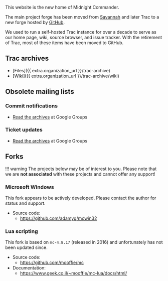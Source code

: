 This website is the new home of Midnight Commander.

The main project forge has been moved from [Savannah](https://savannah.gnu.org/projects/mc) and later Trac to a new forge hosted by [GitHub](https://github.com/MidnightCommander/mc).

We used to run a self-hosted Trac instance for over a decade to serve as our home page, wiki, source browser, and issue tracker. With the retirement of Trac, most of these items have been moved to GitHub.

## Trac archives

* [Files]({{ extra.organization_url }}/trac-archive)
* [Wiki]({{ extra.organization_url }}/trac-archive/wiki)

## Obsolete mailing lists

### Commit notifications

* [Read the archives](https://groups.google.com/group/mc-commits) at Google Groups

### Ticket updates

* [Read the archives](https://groups.google.com/group/mc-bugs) at Google Groups

## Forks

!!! warning
    The projects below may be of interest to you. Please note that we are **not associated** with these projects and cannot offer any support!

### Microsoft Windows

This fork appears to be actively developed. Please contact the author for status and support.

* Source code:
    * <https://github.com/adamyg/mcwin32>

### Lua scripting

This fork is based on `mc-4.8.17` (released in 2016) and unfortunately has not been updated since.

* Source code:
    * <https://github.com/mooffie/mc>
* Documentation:
    * <https://www.geek.co.il/~mooffie/mc-lua/docs/html/>

